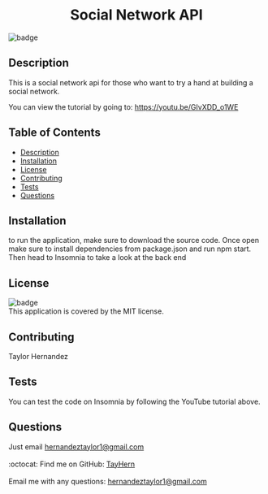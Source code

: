 
<h1 align="center"> Social Network API </h1>

![badge](https://img.shields.io/badge/license-MIT-brightgreen)<br />
## Description
This is a social network api for those who want to try a hand at building a social network.

You can view the tutorial by going to: https://youtu.be/GIvXDD_o1WE
## Table of Contents
- [Description](#description)
- [Installation](#installation)
- [License](#license)
- [Contributing](#contributing)
- [Tests](#tests)
- [Questions](#questions)
## Installation
to run the application, make sure to download the source code.  Once open make sure to install dependencies from package.json and run npm start.  Then head to Insomnia to take a look at the back end

## License
![badge](https://img.shields.io/badge/license-MIT-brightgreen)
<br />
This application is covered by the MIT license. 
## Contributing
Taylor Hernandez
## Tests
You can test the code on Insomnia by following the YouTube tutorial above.
## Questions
Just email hernandeztaylor1@gmail.com<br />
<br />
:octocat: Find me on GitHub: [TayHern](https://github.com/TayHern)<br />
<br />
Email me with any questions: hernandeztaylor1@gmail.com<br /><br />
  
